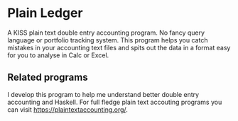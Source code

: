 # Plain Ledger

A KISS plain text double entry accounting program. No fancy query language or portfolio tracking system. This program helps you catch mistakes in your accounting text files and spits out the data in a format easy for you to analyse in Calc or Excel.

## Related programs

I develop this program to help me understand better double entry accounting and Haskell. For full fledge plain text accouting programs you can visit 
https://plaintextaccounting.org/.

